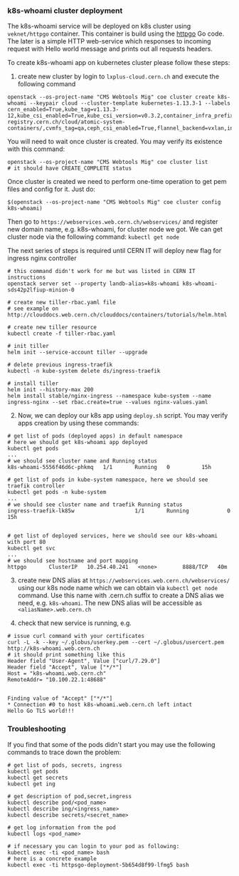 ### k8s-whoami cluster deployment
The k8s-whoami service will be deployed on k8s cluster using `veknet/httpgo`
container. This container is build using the
[httpgo](https://github.com/dmwm/CMSKubernetes/tree/master/docker/httpgo)
Go code. The later is a simple HTTP web-service which responses to
incoming request with Hello world message and prints out all requests
headers.

To create k8s-whoami app on kubernetes cluster please follow these steps:

1. create new cluster by login to `lxplus-cloud.cern.ch` and execute the
   following command

```
openstack --os-project-name "CMS Webtools Mig" coe cluster create k8s-whoami --keypair cloud --cluster-template kubernetes-1.13.3-1 --labels cern_enabled=True,kube_tag=v1.13.3-12,kube_csi_enabled=True,kube_csi_version=v0.3.2,container_infra_prefix=gitlab-registry.cern.ch/cloud/atomic-system-containers/,cvmfs_tag=qa,ceph_csi_enabled=True,flannel_backend=vxlan,ingress_controller=traefik
```

You will need to wait once cluster is created. You may verify its existence
with this command:
```
openstack --os-project-name "CMS Webtools Mig" coe cluster list
# it should have CREATE_COMPLETE status
```

Once cluster is created we need to perform one-time operation to get pem files
and config for it. Just do:
```
$(openstack --os-project-name "CMS Webtools Mig" coe cluster config k8s-whoami)
```

Then go to `https://webservices.web.cern.ch/webservices/` and register new
domain name, e.g. k8s-whoami, for cluster node we got. We can get cluster node via
the following command:
`
kubectl get node
`

The next series of steps is required until CERN IT will deploy new flag for
ingress nginx controller
```
# this command didn't work for me but was listed in CERN IT instructions
openstack server set --property landb-alias=k8s-whoami k8s-whoami-sds42p2lfiup-minion-0

# create new tiller-rbac.yaml file
# see example on http://clouddocs.web.cern.ch/clouddocs/containers/tutorials/helm.html

# create new tiller resource
kubectl create -f tiller-rbac.yaml

# init tiller
helm init --service-account tiller --upgrade

# delete previous ingress-traefik
kubectl -n kube-system delete ds/ingress-traefik

# install tiller
helm init --history-max 200
helm install stable/nginx-ingress --namespace kube-system --name ingress-nginx --set rbac.create=true --values nginx-values.yaml
```

2. Now, we can deploy our k8s app using `deploy.sh` script. You may verify apps
   creation by using these commands:
```
# get list of pods (deployed apps) in default namespace
# here we should get k8s-whoami app deployed
kubectl get pods
...
# we should see cluster name and Running status
k8s-whoami-5556f46d6c-phkmq   1/1       Running   0          15h

# get list of pods in kube-system namespace, here we should see traefik controller
kubectl get pods -n kube-system
...
# we should see cluster name and traefik Running status
ingress-traefik-lk85w                   1/1       Running            0  15h


# get list of deployed services, here we should see our k8s-whoami with port 80
kubectl get svc
...
# we should see hostname and port mapping
httpgo       ClusterIP   10.254.40.241   <none>        8888/TCP   40m
```

3. create new DNS alias at `https://webservices.web.cern.ch/webservices/`
using our k8s node name which we can obtain via `kubectl get node` command.
Use this name with .cern.ch suffix to create a DNS alias we need, e.g.
`k8s-whoami`. The new DNS alias will be accessible as `<aliasName>.web.cern.ch`

4. check that new service is running, e.g. 
```
# issue curl command with your certificates
curl -L -k --key ~/.globus/userkey.pem --cert ~/.globus/usercert.pem http://k8s-whoami.web.cern.ch
# it should print something like this
Header field "User-Agent", Value ["curl/7.29.0"]
Header field "Accept", Value ["*/*"]
Host = "k8s-whoami.web.cern.ch"
RemoteAddr= "10.100.22.1:48688"


Finding value of "Accept" ["*/*"]
* Connection #0 to host k8s-whoami.web.cern.ch left intact
Hello Go TLS world!!!
```

### Troubleshooting
If you find that some of the pods didn't start you may use the following
commands to trace down the problem:
```
# get list of pods, secrets, ingress
kubectl get pods
kubectl get secrets
kubectl get ing

# get description of pod,secret,ingress
kubectl describe pod/<pod_name>
kubectl describe ing/<ingress_name>
kubectl describe secrets/<secret_name>

# get log information from the pod
kubectl logs <pod_name>

# if necessary you can login to your pod as following:
kubectl exec -ti <pod_name> bash
# here is a concrete example
kubectl exec -ti httpsgo-deployment-5b654d8f99-lfmg5 bash
```
